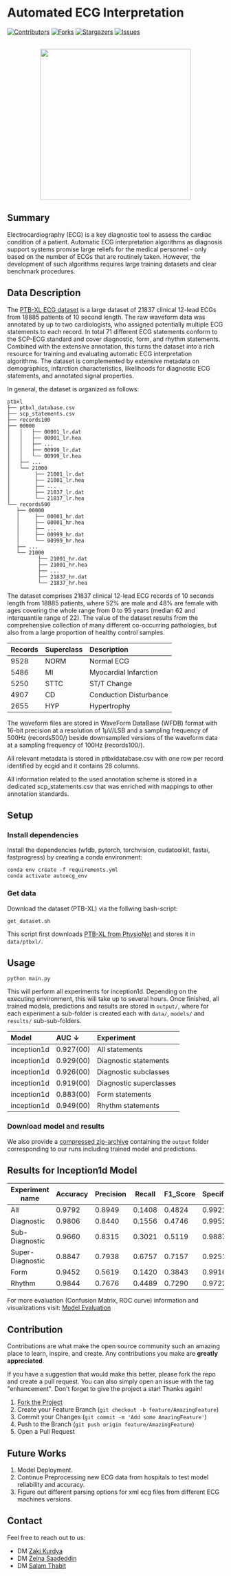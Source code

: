 # Automated ECG Interpretation

[![Contributors][contributors-shield]][contributors-url]
[![Forks][forks-shield]][forks-url]
[![Stargazers][stars-shield]][stars-url]
[![Issues][issues-shield]][issues-url]

<br>

<div align="center">
<img src="https://user-images.githubusercontent.com/46399191/191921241-495090db-a088-46b6-bd09-0f7f21170b0a.png" height="350"/>
</div>

## Summary 

Electrocardiography (ECG) is a key diagnostic tool to assess the cardiac condition of a patient. Automatic ECG interpretation algorithms as diagnosis support systems promise large reliefs for the medical personnel - only based on the number of ECGs that are routinely taken. However, the development of such algorithms requires large training datasets and clear benchmark procedures.

## Data Description

The [PTB-XL ECG dataset](https://physionet.org/content/ptb-xl/1.0.1/) is a large dataset of 21837 clinical 12-lead ECGs from 18885 patients of 10 second length. The raw waveform data was annotated by up to two cardiologists, who assigned potentially multiple ECG statements to each record. In total 71 different ECG statements conform to the SCP-ECG standard and cover diagnostic, form, and rhythm statements. Combined with the extensive annotation, this turns the dataset into a rich resource for training and evaluating automatic ECG interpretation algorithms. The dataset is complemented by extensive metadata on demographics, infarction characteristics, likelihoods for diagnostic ECG statements, and annotated signal properties.

In general, the dataset is organized as follows:

```
ptbxl
├── ptbxl_database.csv
├── scp_statements.csv
├── records100
├── 00000
│   │   ├── 00001_lr.dat
│   │   ├── 00001_lr.hea
│   │   ├── ...
│   │   ├── 00999_lr.dat
│   │   └── 00999_lr.hea
│   ├── ...
│   └── 21000
│        ├── 21001_lr.dat
│        ├── 21001_lr.hea
│        ├── ...
│        ├── 21837_lr.dat
│        └── 21837_lr.hea
└── records500
   ├── 00000
   │     ├── 00001_hr.dat
   │     ├── 00001_hr.hea
   │     ├── ...
   │     ├── 00999_hr.dat
   │     └── 00999_hr.hea
   ├── ...
   └── 21000
          ├── 21001_hr.dat
          ├── 21001_hr.hea
          ├── ...
          ├── 21837_hr.dat
          └── 21837_hr.hea
```          
          
The dataset comprises 21837 clinical 12-lead ECG records of 10 seconds length from 18885 patients, where 52% are male and 48% are female with ages covering the whole range from 0 to 95 years (median 62 and interquantile range of 22). The value of the dataset results from the comprehensive collection of many different co-occurring pathologies, but also from a large proportion of healthy control samples.

| Records | Superclass | Description |
|:---|:---|:---|
9528 | NORM | Normal ECG |
5486 | MI | Myocardial Infarction |
5250 | STTC | ST/T Change |
4907 | CD | Conduction Disturbance |
2655 | HYP | Hypertrophy |

The waveform files are stored in WaveForm DataBase (WFDB) format with 16-bit precision at a resolution of 1μV/LSB and a sampling frequency of 500Hz (records500/) beside downsampled versions of the waveform data at a sampling frequency of 100Hz (records100/).

All relevant metadata is stored in ptbxldatabase.csv with one row per record identified by ecgid and it contains 28 columns.

All information related to the used annotation scheme is stored in a dedicated scp_statements.csv that was enriched with mappings to other annotation standards.

## Setup

### Install dependencies
Install the dependencies (wfdb, pytorch, torchvision, cudatoolkit, fastai, fastprogress) by creating a conda environment:

    conda env create -f requirements.yml
    conda activate autoecg_env

### Get data
Download the dataset (PTB-XL) via the follwing bash-script:

    get_dataset.sh

This script first downloads [PTB-XL from PhysioNet](https://physionet.org/content/ptb-xl/) and stores it in `data/ptbxl/`. 

## Usage

    python main.py

This will perform all experiments for inception1d. 
Depending on the executing environment, this will take up to several hours. 
Once finished, all trained models, predictions and results are stored in `output/`, 
where for each experiment a sub-folder is created each with `data/`, `models/` and `results/` sub-sub-folders. 

| Model | AUC &darr; | Experiment |
|:---|:---|:---|
| inception1d | 0.927(00) | All statements |
| inception1d | 0.929(00) | Diagnostic statements |
| inception1d | 0.926(00) | Diagnostic subclasses |
| inception1d | 0.919(00) | Diagnostic superclasses |
| inception1d | 0.883(00) | Form statements |
| inception1d | 0.949(00) | Rhythm statements |

### Download model and results

We also provide a [compressed zip-archive](https://drive.google.com/drive/folders/17za6IanRm7rpb1ZGHLQ80mJvBj_53LXJ?usp=sharing) containing the `output` folder corresponding to our runs including trained model and predictions.

## Results for Inception1d Model

| Experiment name  | Accuracy |  Precision | Recall | F1_Score | Specificity |
| ------------- | ------------- | ------------- | ------------- | ------------- | ------------- |
| All  | 0.9792  | 0.8949 | 0.1408 | 0.4824 | 0.9921 |
| Diagnostic  | 0.9806 | 0.8440 | 0.1556 | 0.4746 | 0.9952 |
| Sub-Diagnostic | 0.9660 | 0.8315 | 0.3021 | 0.5119 | 0.9887 |
| Super-Diagnostic | 0.8847 | 0.7938 | 0.6757 | 0.7157 | 0.9251 |
| Form | 0.9452 | 0.5619 | 0.1420 | 0.3843 | 0.9916 |
| Rhythm | 0.9844 | 0.7676 | 0.4489 | 0.7290 | 0.9722 |

For more evaluation (Confusion Matrix, ROC curve)  information and visualizations visit: [Model Evaluation](https://github.com/AutoECG/Automated-ECG-Interpretation/blob/main/evaluation/Model_Evaluation.ipynb)

## Contribution

Contributions are what make the open source community such an amazing place to learn, inspire, and create. Any contributions you make are **greatly appreciated**.

If you have a suggestion that would make this better, please fork the repo and create a pull request. You can also simply open an issue with the tag "enhancement".
Don't forget to give the project a star! Thanks again!

1. [Fork the Project](https://github.com/AutoECG/Automated-ECG-Interpretation/fork)
2. Create your Feature Branch (`git checkout -b feature/AmazingFeature`)
3. Commit your Changes (`git commit -m 'Add some AmazingFeature'`)
4. Push to the Branch (`git push origin feature/AmazingFeature`)
5. Open a Pull Request

## Future Works

1. Model Deployment.
2. Continue Preprocessing new ECG data from hospitals to test model reliability and accuracy. 
3. Figure out different parsing options for xml ecg files from different ECG machines versions.


## Contact

Feel free to reach out to us:
- DM [Zaki Kurdya](https://twitter.com/ZakiKurdya)
- DM [Zeina Saadeddin](https://twitter.com/jszeina)
- DM [Salam Thabit](https://twitter.com/salamThabetDo)

<!-- MARKDOWN LINKS -->
[contributors-shield]: https://img.shields.io/github/contributors/AutoECG/Automated-ECG-Interpretation.svg?style=flat-square&color=blue
[contributors-url]: https://github.com/AutoECG/Automated-ECG-Interpretation/graphs/contributors
[forks-shield]: https://img.shields.io/github/forks/AutoECG/Automated-ECG-Interpretation.svg?style=flat-square&color=lightgray
[forks-url]: https://github.com/AutoECG/Automated-ECG-Interpretation/network/members
[stars-shield]: https://img.shields.io/github/stars/AutoECG/Automated-ECG-Interpretation.svg?style=flat-square&color=yellow
[stars-url]: https://github.com/AutoECG/Automated-ECG-Interpretation/stargazers
[issues-shield]: https://img.shields.io/github/issues/AutoECG/Automated-ECG-Interpretation.svg?style=flat-square&color=red
[issues-url]: https://github.com/AutoECG/Automated-ECG-Interpretation/issues
